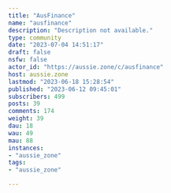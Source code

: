 ```yaml
---
title: "AusFinance" 
name: "ausfinance"
description: "Description not available."
type: community
date: "2023-07-04 14:51:17"
draft: false
nsfw: false
actor_id: "https://aussie.zone/c/ausfinance"
host: aussie.zone
lastmod: "2023-06-18 15:28:54"
published: "2023-06-12 09:45:01"
subscribers: 499
posts: 39
comments: 174
weight: 39
dau: 18
wau: 49
mau: 88
instances:
- "aussie_zone"
tags: 
- "aussie_zone"

---
```

